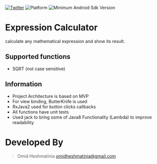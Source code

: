 [![Twitter](https://img.shields.io/badge/Twitter-@Smartiiiiz-blue.svg?style=flat)](http://twitter.com/Smartiiiiz)
![Platform](https://img.shields.io/badge/Platform-Android-green.svg) ![Minimum Android Sdk Version](https://img.shields.io/badge/min--sdk-14-yellowgreen.svg)

# Expression Calculator

calculate any mathematical expression and show its result.

## Supported functions
- SQRT (not case sensitive)

## Information
- Project Architecture is based on MVP
- For view binding, ButterKnife is used
- RxJava2 used for button clicks callbacks
- All functions have unit tests
- Used jack to bring some of Java8 Functionality (Lambda) to improve readability

# Developed By

> Omid Heshmatinia
> omidheshmatinia@gmail.com